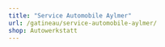 ```yaml
---
title: "Service Automobile Aylmer"
url: /gatineau/service-automobile-aylmer/
shop: Autowerkstatt
---
```


